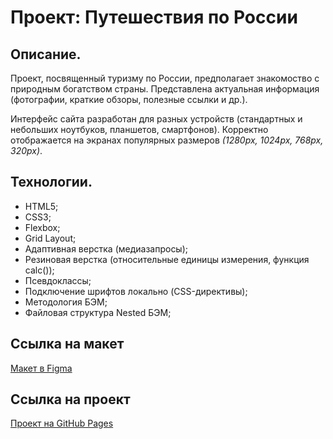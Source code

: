 # Проект: Путешествия по России

## Описание.
Проект, посвященный туризму по России, предполагает знакомоство с природным богатством страны. Представлена актуальная информация (фотографии, краткие обзоры, полезные ссылки и др.).

Интерфейс сайта разработан для разных устройств (стандартных и небольших ноутбуков, планшетов, смартфонов). Корректно отображается на экранах популярных размеров *(1280px, 1024px, 768px, 320px)*.

## Технологии.
- HTML5;
- CSS3;
- Flexbox;
- Grid Layout;
- Адаптивная верстка (медиазапросы);
- Резиновая верстка (относительные единицы измерения, функция calc());
- Псевдоклассы;
- Подключение шрифтов локально (CSS-директивы);
- Методология БЭМ;
- Файловая структура Nested БЭМ;

## Ссылка на макет
[Макет в Figma](https://www.figma.com/file/5S2WSbEFL6awjVWJ0NWL8Q/Sprint-3_-Russia-_-desktop-%2B-mobile?node-id=28503%3A0&t=RQEKgEPO966TVNdy-0)

## Ссылка на проект
[Проект на GitHub Pages]()